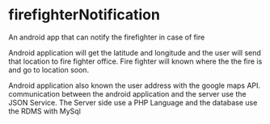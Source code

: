 # firefighterNotification
An android app that can notify the firefighter in case of fire

Android application will get the latitude and longitude and the user will send that location to fire fighter office.
Fire fighter will known where the the fire is and go to location soon.

Android application also known the user address with the google maps API. communication between the android application and the server use the JSON Service.
The Server side use a PHP Language and the database use the RDMS with MySql
